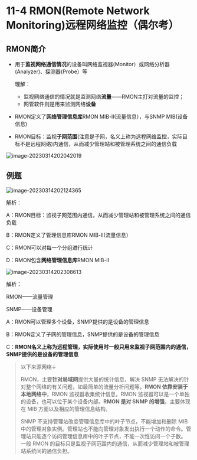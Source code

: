 # 11-4 RMON(Remote Network Monitoring)远程网络监控（偶尔考）

## RMON简介

- 用于**监视网络通信情况**的设备叫网络监视器(Monitor）或网络分析器(Analyzer)、探测器(Probe）等

  理解：

  - 监视网络通信的情况就是监测网络**流量**——RMON主打对流量的监控；
  - 网管软件则是用来监测网络**设备**

- RMON定义了**网络管理信息库**RMON MIB-lI(流量信息），与SNMP MIB(设备信息)

- RMON目标：监视**子网范围**(注意是子网，名义上称为远程网络监控，实际目标不是远程网络)内通信，从而减少管理站和被管理系统之间的通信负载

![image-20230314202042019](https://img.yatjay.top/md/image-20230314202042019.png)

## 例题

![image-20230314202124365](https://img.yatjay.top/md/image-20230314202124365.png)

解析：

A：RMON目标：监视子网范围内通信，从而减少管理站和被管理系统之间的通信负载

B：RMON定义了管理信息库RMON MIB-lI(流量信息）

C：RMON可以对每一个分组进行统计

D：RMON包含**网络管理信息库**RMON MIB-lI

![image-20230314202308613](https://img.yatjay.top/md/image-20230314202308613.png)

解析：

RMON——流量管理

SNMP——设备管理

A：RMON可以管理多个设备，SNMP提供的是设备的管理信息

B：RMON定义了子网的管理信息，SNMP提供的是设备的管理信息

C：**RMON名义上称为远程管理，实际使用时一般只用来监视子网范围内的通信，SNMP提供的是设备的管理信息**

> 以下来源网络↓ 
>
> RMON，主要**针对局域网**提供大量的统计信息，解决 SNMP 无法解决的针对整个网络的有关问题，如最简单的流量分析问题等。**RMON 依靠安装于本地网络中**，RMON 监视器收集统计信息，RMON 监视器可以是一个单独的设备，也可以位于某个设备内部。**RMON 是对 SNMP 的增强**，主要体现在 MIB 方面以及相应的管理信息结构。
>
> SNMP 不支持管理站改变管理信息库中的叶子节点，不能增加和删除 MIB 中的管理对象实例。管理站也不能向管理对象发出执行一个动作的命令。管理站只能逐个访问管理信息库中的叶子节点，不能一次性访问一个子数。
> 一般 RMON 的目标只是监视子网范围内的通信，从而减少管理站和被管理站系统间的通信负担。